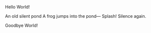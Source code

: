 Hello World!






An old silent pond
A frog jumps into the pond—
Splash! Silence again.





Goodbye World!